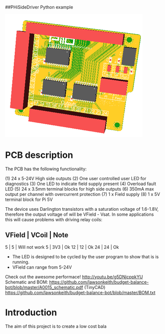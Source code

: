 ##PHiSideDriver Python example

![](https://github.com/lawsonkeith/PHiSideDriver/raw/master/images/PhiSide.PNG)

# PCB description
The PCB has the following functionality:

(1) 24 x 5-24V High side outputs
(2) One user controlled user LED for diagnostics
(3) One LED to indicate field supply present
(4) Overload fault LED
(5) 24 x 3.5mm terminal blocks for high side outputs
(6) 350mA max output per channel with overcurrent protection
(7) 1 x Field supply 
(8) 1 x 5V terminal block for Pi 5V

The device uses Darlington transistors with a saturation voltage of 1.6-1.8V, therefore the output voltage of will be VField - Vsat.
In some applications this will cause problems with driving  relay coils:

VField | VCoil | Note
---------------------
5 | 5 | Will not work
5 | 3V3 | Ok
12 | 12 | Ok
24 | 24 | Ok

* The LED is designed to be cycled by the user program to show that is is running.
* VField can range from 5-24V


Check out the awesome performace!
 http://youtu.be/g5DNjcppkYU Schematic and BOM:
 https://github.com/lawsonkeith/budget-balance-bot/blob/master/A0015_schematic.pdf 
(TinyCAD)
 https://github.com/lawsonkeith/budget-balance-bot/blob/master/BOM.txt
# Introduction
The aim of this project is to create a low cost bala
